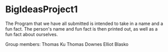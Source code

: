 # BigIdeasProject1
The Program that we have all submitted is intended to take in a name and a fun fact. The person's name and fun fact is then printed out, as well as a fun fact about ourselves.


Group members: Thomas Ku
               Thomas Downes
               Elliot Blasko
